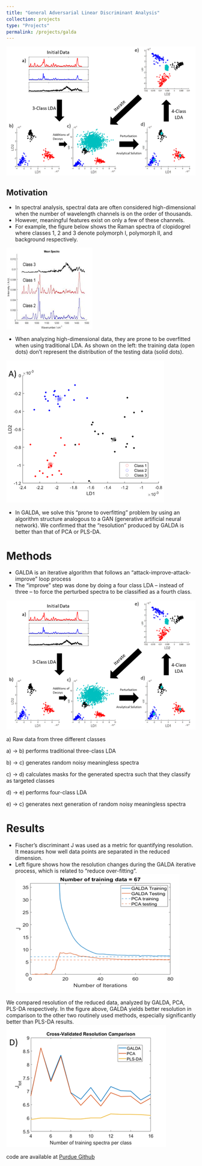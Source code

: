 ```yaml
---
title: "General Adversarial Linear Discriminant Analysis"
collection: projects
type: "Projects"
permalink: /projects/galda
---
```


![Cover Photo](/images/galda-concept.png)


## Motivation

- In spectral analysis, spectral data are often considered high-dimensional when the number of wavelength channels is on the order of thousands. 
- However, meaningful features exist on only a few of these channels.
- For example, the figure below shows the Raman spectra of clopidogrel where classes 1, 2 and 3 denote polymorph I, polymorph II, and background respectively.


![Raman spec of Clopidogrel](/images/galda-raman.jpg)


- When analyzing high-dimensional data, they are prone to be overfitted when using traditional LDA. As shown on the left:  the training data (open dots) don’t represent the distribution of the testing data (solid dots).

![Overfit in spectroscopic data](/images/galda-overfit.png)

- In GALDA, we solve this “prone to overfitting” problem by using an algorithm structure analogous to a GAN (generative artificial neural network). We confirmed that the “resolution” produced by GALDA is better than that of PCA or PLS-DA.

# Methods

- GALDA is an iterative algorithm that follows an “attack-improve-attack- improve” loop process
- The “improve” step was done by doing a four class LDA – instead of three – to force the perturbed spectra to be classified as a fourth class.


![Concept of GALDA](/images/galda-concept.png)

a) Raw data from three different classes

a) → b) performs traditional three-class LDA

b) → c) generates random noisy meaningless spectra

c) → d) calculates masks for the generated spectra such that they classify as targeted classes

d) → e) performs four-class LDA

e) → c) generates next generation of random noisy meaningless spectra

# Results

- Fischer’s discriminant J was used as a metric for quantifying resolution. It measures how well data points are separated in the reduced dimension.
- Left figure shows how the resolution changes during the GALDA iterative process, which is related to “reduce over-fitting”.
![resolution](/images/galda-resolution.png)




We compared resolution of the reduced data, analyzed by GALDA, PCA, PLS-DA respectively. In the figure above, GALDA yields better resolution in comparison to the other two routinely used methods, especially significantly better than PLS-DA results.
![comparison](/images/galda-comp.png)



code are available at [Purdue Github](https://github.itap.purdue.edu/Simpson-Laboratory-for-Nonlinear-Optics/GALDA-public
)